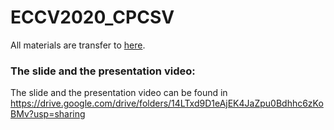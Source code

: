 # ECCV2020_CPCSV

All materials are transfer to [here](https://github.com/basiclab/CPCStoryVisualization-Pytorch).

### The slide and the presentation video:
The slide and the presentation video can be found in https://drive.google.com/drive/folders/14LTxd9D1eAjEK4JaZpu0Bdhhc6zKoBMv?usp=sharing
